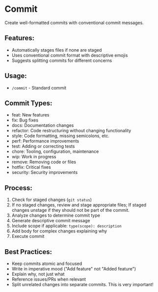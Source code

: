 # Commit

Create well-formatted commits with conventional commit messages.

## Features:
- Automatically stages files if none are staged
- Uses conventional commit format with descriptive emojis
- Suggests splitting commits for different concerns

## Usage:
- `/commit` - Standard commit

## Commit Types:
- feat: New features
- fix: Bug fixes
- docs: Documentation changes
- refactor: Code restructuring without changing functionality
- style: Code formatting, missing semicolons, etc.
- perf: Performance improvements
- test: Adding or correcting tests
- chore: Tooling, configuration, maintenance
- wip: Work in progress
- remove: Removing code or files
- hotfix: Critical fixes
- security: Security improvements

## Process:
1. Check for staged changes (`git status`)
2. If no staged changes, review and stage appropriate files; If staged changes unstage if they should not be part of the commit.
3. Analyze changes to determine commit type
4. Generate descriptive commit message
5. Include scope if applicable: `type(scope): description`
6. Add body for complex changes explaining why
7. Execute commit

## Best Practices:
- Keep commits atomic and focused
- Write in imperative mood ("Add feature" not "Added feature")
- Explain why, not just what
- Reference issues/PRs when relevant
- Split unrelated changes into separate commits. This is very important!